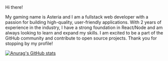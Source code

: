 Hi there! 

My gaming name is Asteria and I am a fullstack web developer with a passion for building high-quality, user-friendly applications. With 2 years of experience in the industry, I have a strong foundation in React/Node and am always looking to learn and expand my skills. I am excited to be a part of the GitHub community and contribute to open source projects. Thank you for stopping by my profile!

[![Anurag's GitHub stats](https://github-readme-stats.vercel.app/api?username=ikramkharbouch)](https://github.com/ikramkharbouch/github-readme-stats)

